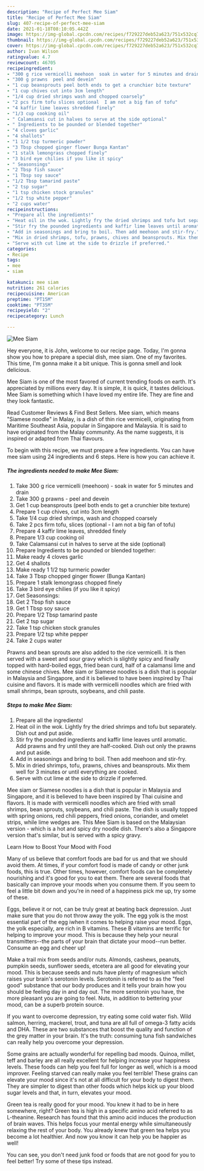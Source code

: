 ```yaml
---
description: "Recipe of Perfect Mee Siam"
title: "Recipe of Perfect Mee Siam"
slug: 407-recipe-of-perfect-mee-siam
date: 2021-01-18T08:10:05.442Z
image: https://img-global.cpcdn.com/recipes/f729227deb52a623/751x532cq70/mee-siam-recipe-main-photo.jpg
thumbnail: https://img-global.cpcdn.com/recipes/f729227deb52a623/751x532cq70/mee-siam-recipe-main-photo.jpg
cover: https://img-global.cpcdn.com/recipes/f729227deb52a623/751x532cq70/mee-siam-recipe-main-photo.jpg
author: Ivan Wilson
ratingvalue: 4.7
reviewcount: 46705
recipeingredient:
- "300 g rice vermicelli meehoon  soak in water for 5 minutes and drain"
- "300 g prawns  peel and devein"
- "1 cup beansprouts peel both ends to get a crunchier bite texture"
- "1 cup chives cut into 3cm length"
- "1/4 cup dried shrimps wash and chopped coarsely"
- "2 pcs firm tofu slices optional  I am not a big fan of tofu"
- "4 kaffir lime leaves shredded finely"
- "1/3 cup cooking oil"
- " Calamsansi cut in halves to serve at the side optional"
- " Ingredients to be pounded or blended together"
- "4 cloves garlic"
- "4 shallots"
- "1 1/2 tsp turmeric powder"
- "3 Tbsp chopped ginger flower Bunga Kantan"
- "1 stalk lemongrass chopped finely"
- "3 bird eye chilies if you like it spicy"
- " Seasonsings"
- "2 Tbsp fish sauce"
- "1 Tbsp soy sauce"
- "1/2 Tbsp tamarind paste"
- "2 tsp sugar"
- "1 tsp chicken stock granules"
- "1/2 tsp white pepper"
- "2 cups water"
recipeinstructions:
- "Prepare all the ingredients!"
- "Heat oil in the wok. Lightly fry the dried shrimps and tofu but separately. Dish out and put aside."
- "Stir fry the pounded ingredients and kaffir lime leaves until aromatic. Add prawns and fry until they are half-cooked. Dish out only the prawns and put aside."
- "Add in seasonings and bring to boil. Then add meehoon and stir-fry."
- "Mix in dried shrimps, tofu, prawns, chives and beansprouts. Mix them well for 3 minutes or until everything are cooked."
- "Serve with cut lime at the side to drizzle if preferred."
categories:
- Recipe
tags:
- mee
- siam

katakunci: mee siam 
nutrition: 261 calories
recipecuisine: American
preptime: "PT15M"
cooktime: "PT35M"
recipeyield: "2"
recipecategory: Lunch

---
```



![Mee Siam](https://img-global.cpcdn.com/recipes/f729227deb52a623/751x532cq70/mee-siam-recipe-main-photo.jpg)

Hey everyone, it is John, welcome to our recipe page. Today, I'm gonna show you how to prepare a special dish, mee siam. One of my favorites. This time, I'm gonna make it a bit unique. This is gonna smell and look delicious.

Mee Siam is one of the most favored of current trending foods on earth. It's appreciated by millions every day. It is simple, it is quick, it tastes delicious. Mee Siam is something which I have loved my entire life. They are fine and they look fantastic.

Read Customer Reviews &amp; Find Best Sellers. Mee siam, which means &#34;Siamese noodle&#34; in Malay, is a dish of thin rice vermicelli, originating from Maritime Southeast Asia, popular in Singapore and Malaysia. It is said to have originated from the Malay community. As the name suggests, it is inspired or adapted from Thai flavours.


To begin with this recipe, we must prepare a few ingredients. You can have mee siam using 24 ingredients and 6 steps. Here is how you can achieve it.

<!--inarticleads1-->

##### The ingredients needed to make Mee Siam:

1. Take 300 g rice vermicelli (meehoon) - soak in water for 5 minutes and drain
1. Take 300 g prawns - peel and devein
1. Get 1 cup beansprouts (peel both ends to get a crunchier bite texture)
1. Prepare 1 cup chives, cut into 3cm length
1. Take 1/4 cup dried shrimps, wash and chopped coarsely
1. Take 2 pcs firm tofu, slices (optional - I am not a big fan of tofu)
1. Prepare 4 kaffir lime leaves, shredded finely
1. Prepare 1/3 cup cooking oil
1. Take  Calamsansi cut in halves to serve at the side (optional)
1. Prepare  Ingredients to be pounded or blended together:
1. Make ready 4 cloves garlic
1. Get 4 shallots
1. Make ready 1 1/2 tsp turmeric powder
1. Take 3 Tbsp chopped ginger flower (Bunga Kantan)
1. Prepare 1 stalk lemongrass chopped finely
1. Take 3 bird eye chilies (if you like it spicy)
1. Get  Seasonsings:
1. Get 2 Tbsp fish sauce
1. Get 1 Tbsp soy sauce
1. Prepare 1/2 Tbsp tamarind paste
1. Get 2 tsp sugar
1. Take 1 tsp chicken stock granules
1. Prepare 1/2 tsp white pepper
1. Take 2 cups water


Prawns and bean sprouts are also added to the rice vermicelli. It is then served with a sweet and sour gravy which is slightly spicy and finally topped with hard-boiled eggs, fried bean curd, half of a calamansi lime and some chinese chives. Mee siam or Siamese noodles is a dish that is popular in Malaysia and Singapore, and it is believed to have been inspired by Thai cuisine and flavors. It is made with vermicelli noodles which are fried with small shrimps, bean sprouts, soybeans, and chili paste. 

<!--inarticleads2-->

##### Steps to make Mee Siam:

1. Prepare all the ingredients!
1. Heat oil in the wok. Lightly fry the dried shrimps and tofu but separately. Dish out and put aside.
1. Stir fry the pounded ingredients and kaffir lime leaves until aromatic. Add prawns and fry until they are half-cooked. Dish out only the prawns and put aside.
1. Add in seasonings and bring to boil. Then add meehoon and stir-fry.
1. Mix in dried shrimps, tofu, prawns, chives and beansprouts. Mix them well for 3 minutes or until everything are cooked.
1. Serve with cut lime at the side to drizzle if preferred.


Mee siam or Siamese noodles is a dish that is popular in Malaysia and Singapore, and it is believed to have been inspired by Thai cuisine and flavors. It is made with vermicelli noodles which are fried with small shrimps, bean sprouts, soybeans, and chili paste. The dish is usually topped with spring onions, red chili peppers, fried onions, coriander, and omelet strips, while lime wedges are. This Mee Siam is based on the Malaysian version - which is a hot and spicy dry noodle dish. There&#39;s also a Singapore version that&#39;s similar, but is served with a spicy gravy. 

Learn How to Boost Your Mood with Food


Many of us believe that comfort foods are bad for us and that we should avoid them. At times, if your comfort food is made of candy or other junk foods, this is true. Other times, however, comfort foods can be completely nourishing and it's good for you to eat them. There are several foods that basically can improve your moods when you consume them. If you seem to feel a little bit down and you're in need of a happiness pick me up, try some of these.

Eggs, believe it or not, can be truly great at beating back depression. Just make sure that you do not throw away the yolk. The egg yolk is the most essential part of the egg iwhen it comes to helping raise your mood. Eggs, the yolk especially, are rich in B vitamins. These B vitamins are terrific for helping to improve your mood. This is because they help your neural transmitters--the parts of your brain that dictate your mood--run better. Consume an egg and cheer up!

Make a trail mix from seeds and/or nuts. Almonds, cashews, peanuts, pumpkin seeds, sunflower seeds, etcetera are all good for elevating your mood. This is because seeds and nuts have plenty of magnesium which raises your brain's serotonin levels. Serotonin is referred to as the "feel good" substance that our body produces and it tells your brain how you should be feeling day in and day out. The more serotonin you have, the more pleasant you are going to feel. Nuts, in addition to bettering your mood, can be a superb protein source.

If you want to overcome depression, try eating some cold water fish. Wild salmon, herring, mackerel, trout, and tuna are all full of omega-3 fatty acids and DHA. These are two substances that boost the quality and function of the grey matter in your brain. It's the truth: consuming tuna fish sandwiches can really help you overcome your depression. 

Some grains are actually wonderful for repelling bad moods. Quinoa, millet, teff and barley are all really excellent for helping increase your happiness levels. These foods can help you feel full for longer as well, which is a mood improver. Feeling starved can really make you feel terrible! These grains can elevate your mood since it's not at all difficult for your body to digest them. They are simpler to digest than other foods which helps kick up your blood sugar levels and that, in turn, elevates your mood.

Green tea is really good for your mood. You knew it had to be in here somewhere, right? Green tea is high in a specific amino acid referred to as L-theanine. Research has found that this amino acid induces the production of brain waves. This helps focus your mental energy while simultaneously relaxing the rest of your body. You already knew that green tea helps you become a lot healthier. And now you know it can help you be happier as well!

You can see, you don't need junk food or foods that are not good for you to feel better! Try  some  of  these  tips  instead.

